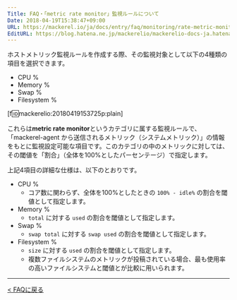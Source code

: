 ```yaml
---
Title: FAQ・「metric rate monitor」監視ルールについて
Date: 2018-04-19T15:38:47+09:00
URL: https://mackerel.io/ja/docs/entry/faq/monitoring/rate-metric-monitor
EditURL: https://blog.hatena.ne.jp/mackerelio/mackerelio-docs-ja.hatenablog.mackerel.io/atom/entry/17391345971636460640
---
```


ホストメトリック監視ルールを作成する際、その監視対象として以下の4種類の項目を選択できます。

- CPU %
- Memory %
- Swap %
- Filesystem %


[f:id:mackerelio:20180419153725p:plain]


これらは**metric rate monitor**というカテゴリに属する監視ルールで、「mackerel-agent から送信されるメトリック（システムメトリック）」の情報をもとに監視設定可能な項目です。このカテゴリの中のメトリックに対しては、その閾値を「割合」（全体を100%としたパーセンテージ）で指定します。

上記4項目の詳細な仕様は、以下のとおりです。

- CPU %
    - コア数に関わらず、全体を100%としたときの `100% - idle%` の割合を閾値として指定します。
- Memory %
    - `total` に対する `used` の割合を閾値として指定します。
- Swap %
    - `swap total` に対する `swap used` の割合を閾値として指定します。
- Filesystem %
    - `size` に対する `used` の割合を閾値として指定します。
    - 複数ファイルシステムのメトリックが投稿されている場合、最も使用率の高いファイルシステムと閾値とが比較に用いられます。

---

[< FAQに戻る](https://mackerel.io/ja/docs/entry/faq)
